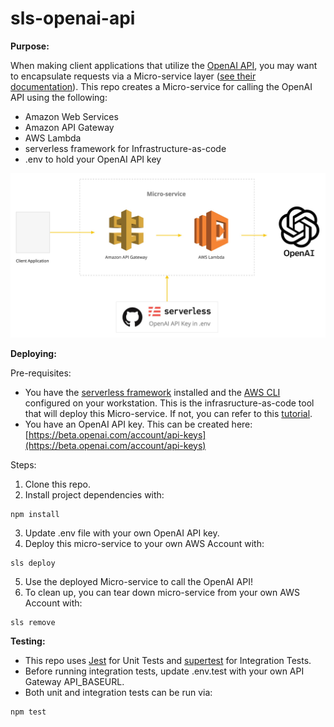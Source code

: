 # sls-openai-api

__Purpose:__

When making client applications that utilize the [OpenAI API](https://openai.com/api/), you may want to encapsulate requests via a Micro-service layer ([see their documentation](https://beta.openai.com/docs/api-reference/authentication)). This repo creates a Micro-service for calling the OpenAI API using the following:

* Amazon Web Services
* Amazon API Gateway
* AWS Lambda
* serverless framework for Infrastructure-as-code
* .env to hold your OpenAI API key

![techstack](./docs/sls-openai-api.png)

__Deploying:__

Pre-requisites:
* You have the [serverless framework](https://www.serverless.com) installed and the [AWS CLI](https://aws.amazon.com/cli/) configured on your workstation.  This is the infrasructure-as-code tool that will deploy this Micro-service.  If not, you can refer to this [tutorial](https://www.serverless.com/framework/docs/getting-started).
* You have an OpenAI API key.  This can be created here: [https://beta.openai.com/account/api-keys](https://beta.openai.com/account/api-keys)

Steps:
1. Clone this repo.
2. Install project dependencies with:

````
npm install
````

3. Update .env file with your own OpenAI API key.
4. Deploy this micro-service to your own AWS Account with:

````
sls deploy
````
5. Use the deployed Micro-service to call the OpenAI API!
6. To clean up, you can tear down micro-service from your own AWS Account with:
````
sls remove
````

__Testing:__

* This repo uses [Jest](https://jestjs.io) for Unit Tests and [supertest](https://www.npmjs.com/package/supertest) for Integration Tests.
* Before running integration tests, update .env.test with your own API Gateway API_BASEURL.
* Both unit and integration tests can be run via:
````
npm test
````